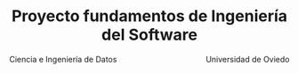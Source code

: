 <h1 align="center">Proyecto fundamentos de Ingeniería del Software</h1>


<p style="text-align:left;">
    Ciencia e Ingeniería de Datos
    <span style="float:right;">
        Universidad de Oviedo
    </span>
</p>